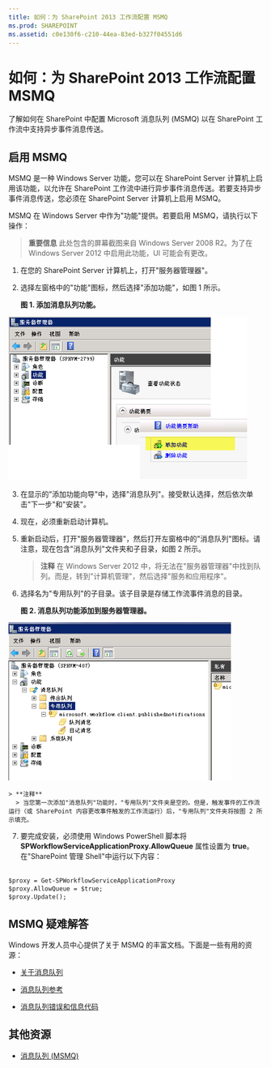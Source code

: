 ```yaml
---
title: 如何：为 SharePoint 2013 工作流配置 MSMQ
ms.prod: SHAREPOINT
ms.assetid: c0e130f6-c210-44ea-83ed-b327f04551d6
---
```



# 如何：为 SharePoint 2013 工作流配置 MSMQ
了解如何在 SharePoint 中配置 Microsoft 消息队列 (MSMQ) 以在 SharePoint 工作流中支持异步事件消息传送。 
## 启用 MSMQ

MSMQ 是一种 Windows Server 功能，您可以在 SharePoint Server 计算机上启用该功能，以允许在 SharePoint 工作流中进行异步事件消息传送。若要支持异步事件消息传送，您必须在 SharePoint Server 计算机上启用 MSMQ。
  
    
    
MSMQ 在 Windows Server 中作为"功能"提供。若要启用 MSMQ，请执行以下操作：
  
    
    

> **重要信息**
> 此处包含的屏幕截图来自 Windows Server 2008 R2。为了在 Windows Server 2012 中启用此功能，UI 可能会有更改。 
  
    
    


1. 在您的 SharePoint Server 计算机上，打开"服务器管理器"。
    
  
2. 选择左窗格中的"功能"图标，然后选择"添加功能"，如图 1 所示。
    
   **图 1. 添加消息队列功能。**

  

![图 1. 添加消息队列功能。](images/ng_MsmqFeature.png)
  

  

  
3. 在显示的"添加功能向导"中，选择"消息队列"。接受默认选择，然后依次单击"下一步"和"安装"。
    
  
4. 现在，必须重新启动计算机。
    
  
5. 重新启动后，打开"服务器管理器"，然后打开左窗格中的"消息队列"图标。请注意，现在包含"消息队列"文件夹和子目录，如图 2 所示。
    
    > **注释**
      > 在 Windows Server 2012 中，将无法在"服务器管理器"中找到队列。而是，转到"计算机管理"，然后选择"服务和应用程序"。 
6. 选择名为"专用队列"的子目录。该子目录是存储工作流事件消息的目录。
    
   **图 2. 消息队列功能添加到服务器管理器。**

  

![图 2. 消息队列功能已添加到服务](images/ng_MsmqQueues.png)
  

    
    
    
    > **注释**
      > 当您第一次添加"消息队列"功能时，"专用队列"文件夹是空的。但是，触发事件的工作流运行（或 SharePoint 内容更改事件触发的工作流运行）后，"专用队列"文件夹将按图 2 所示填充。 
7. 要完成安装，必须使用 Windows PowerShell 脚本将 **SPWorkflowServiceApplicationProxy.AllowQueue** 属性设置为 **true**。在"SharePoint 管理 Shell"中运行以下内容：
    
  ```
  
$proxy = Get-SPWorkflowServiceApplicationProxy
$proxy.AllowQueue = $true;
$proxy.Update();

  ```


## MSMQ 疑难解答

Windows 开发人员中心提供了关于 MSMQ 的丰富文档。下面是一些有用的资源：
  
    
    

-  [关于消息队列](http://msdn.microsoft.com/zh-cn/library/windows/desktop/ms706032%28v=vs.85%29.aspx)
    
  
-  [消息队列参考](http://msdn.microsoft.com/zh-cn/library/windows/desktop/ms700112%28v=vs.85%29.aspx)
    
  
-  [消息队列错误和信息代码](http://msdn.microsoft.com/zh-cn/library/windows/desktop/ms700106%28v=vs.85%29.aspx)
    
  

## 其他资源
<a name="bk_addresources"> </a>


-  [消息队列 (MSMQ)](http://msdn.microsoft.com/zh-cn/library/windows/desktop/ms711472%28v=vs.85%29.aspx)
    
  

  
    
    

